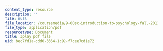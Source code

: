 ```yaml
---
content_type: resource
description: ''
file: null
file_location: /coursemedia/9-00sc-introduction-to-psychology-fall-2011/bec7fd1acdd036641c92f7cee7cd1e72_yBYebcVw8Zk.pdf
file_type: application/pdf
resourcetype: Document
title: 3play pdf file
uid: bec7fd1a-cdd0-3664-1c92-f7cee7cd1e72
---
```


